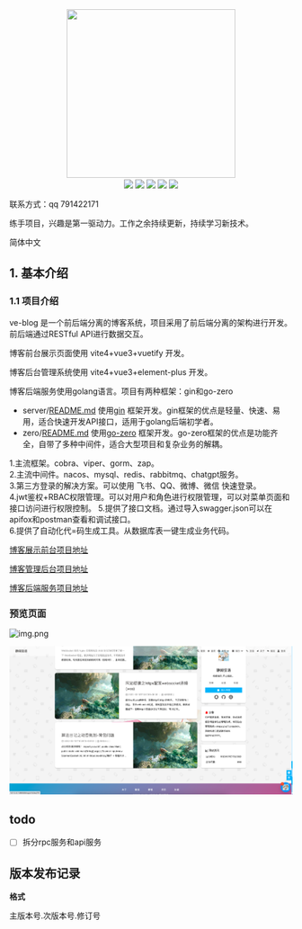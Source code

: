 <div align=center>
<img src="https://mms1.baidu.com/it/u=2815887849,1501151317&fm=253&app=138&f=JPEG" width=300" height="300" />
</div>
<div align=center>
<img src="https://img.shields.io/badge/golang-1.20-blue"/>
<img src="https://img.shields.io/badge/gin-1.9.0-lightBlue"/>
<img src="https://img.shields.io/badge/gorm-1.24.7-red"/>
<img src="https://img.shields.io/badge/redis-9.0.2-brightgreen"/>
<img src="https://img.shields.io/badge/swagger-v1.5.3-green"/>

</div>

联系方式：qq 791422171

练手项目，兴趣是第一驱动力。工作之余持续更新，持续学习新技术。

简体中文

## 1. 基本介绍

### 1.1 项目介绍

ve-blog 是一个前后端分离的博客系统，项目采用了前后端分离的架构进行开发。前后端通过RESTful API进行数据交互。

博客前台展示页面使用 vite4+vue3+vuetify 开发。

博客后台管理系统使用 vite4+vue3+element-plus 开发。

博客后端服务使用golang语言。项目有两种框架：gin和go-zero

+ server/[README.md](server/README.md) 使用[gin](https://github.com/gin-gonic/gin)
  框架开发。gin框架的优点是轻量、快速、易用，适合快速开发API接口，适用于golang后端初学者。
+ zero/[README.md](server/README.md) 使用[go-zero](https://github.com/zeromicro/go-zero)
  框架开发。go-zero框架的优点是功能齐全，自带了多种中间件，适合大型项目和复杂业务的解耦。

1.主流框架。cobra、viper、gorm、zap。   
2.主流中间件。nacos、mysql、redis、rabbitmq、chatgpt服务。    
3.第三方登录的解决方案。可以使用 飞书、QQ、微博、微信 快速登录。    
4.jwt鉴权+RBAC权限管理。可以对用户和角色进行权限管理，可以对菜单页面和接口访问进行权限控制。
5.提供了接口文档。通过导入swagger.json可以在apifox和postman查看和调试接口。   
6.提供了自动化代=码生成工具。从数据库表一键生成业务代码。

[博客展示前台项目地址](https://github.com/ve-weiyi/ve-blog-vite)

[博客管理后台项目地址](https://github.com/ve-weiyi/ve-admin-vite)

[博客后端服务项目地址](https://github.com/ve-weiyi/ve-blog-golang)

### 预览页面

![img.png](assets/images/img.png)

![img_1.png](assets/images/img_1.png)

## todo

- [ ] 拆分rpc服务和api服务

## 版本发布记录

**格式**

主版本号.次版本号.修订号

